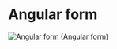 # Angular form



[![Angular form (Angular form)](https://img.youtube.com/vi/iSVcE0yoZ3I/0.jpg)](http://www.youtube.com/watch?v=iSVcE0yoZ3I)

